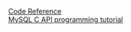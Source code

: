[Code Reference](https://code-reference.com/c/mysql/mysql.h)   
[MySQL C API programming tutorial](http://zetcode.com/db/mysqlc/)   
   
